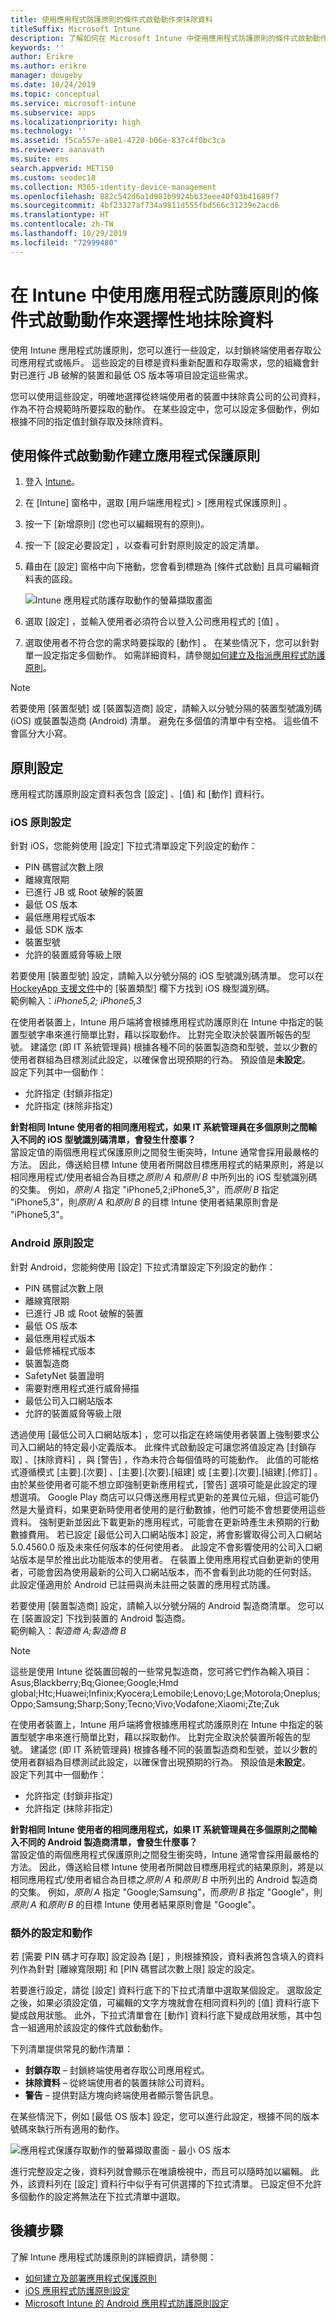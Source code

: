 ```yaml
---
title: 使用應用程式防護原則的條件式啟動動作來抹除資料
titleSuffix: Microsoft Intune
description: 了解如何在 Microsoft Intune 中使用應用程式防護原則的條件式啟動動作來選擇性地抹除資料。
keywords: ''
author: Erikre
ms.author: erikre
manager: dougeby
ms.date: 10/24/2019
ms.topic: conceptual
ms.service: microsoft-intune
ms.subservice: apps
ms.localizationpriority: high
ms.technology: ''
ms.assetid: f5ca557e-a8e1-4720-b06e-837c4f0bc3ca
ms.reviewer: aanavath
ms.suite: ems
search.appverid: MET150
ms.custom: seodec18
ms.collection: M365-identity-device-management
ms.openlocfilehash: 882c542d6a1d981b9924bb33eee40f03b41689f7
ms.sourcegitcommit: 4bf23327af734a9811d555fbd566c31239e2acd6
ms.translationtype: HT
ms.contentlocale: zh-TW
ms.lasthandoff: 10/29/2019
ms.locfileid: "72999480"
---
```

# <a name="selectively-wipe-data-using-app-protection-policy-conditional-launch-actions-in-intune"></a>在 Intune 中使用應用程式防護原則的條件式啟動動作來選擇性地抹除資料

使用 Intune 應用程式防護原則，您可以進行一些設定，以封鎖終端使用者存取公司應用程式或帳戶。 這些設定的目標是資料重新配置和存取需求，您的組織會針對已進行 JB 破解的裝置和最低 OS 版本等項目設定這些需求。
 
您可以使用這些設定，明確地選擇從終端使用者的裝置中抹除貴公司的公司資料，作為不符合規範時所要採取的動作。 在某些設定中，您可以設定多個動作，例如根據不同的指定值封鎖存取及抹除資料。

## <a name="create-an-app-protection-policy-using-conditional-launch-actions"></a>使用條件式啟動動作建立應用程式保護原則

1. 登入 [Intune](https://go.microsoft.com/fwlink/?linkid=2090973)。
3. 在 [Intune]  窗格中，選取 [用戶端應用程式]   > [應用程式保護原則]  。
4. 按一下 [新增原則]  (您也可以編輯現有的原則)。 
5. 按一下 [設定必要設定]  ，以查看可針對原則設定的設定清單。 
6. 藉由在 [設定] 窗格中向下捲動，您會看到標題為 [條件式啟動]  且具可編輯資料表的區段。

    ![Intune 應用程式防護存取動作的螢幕擷取畫面](./media/app-protection-policies-access-actions/apps-selective-wipe-access-actions01.png)

7. 選取 [設定]  ，並輸入使用者必須符合以登入公司應用程式的 [值]  。 
8. 選取使用者不符合您的需求時要採取的 [動作]  。 在某些情況下，您可以針對單一設定指定多個動作。 如需詳細資料，請參閱[如何建立及指派應用程式防護原則](app-protection-policies.md)。

>[!NOTE]
> 若要使用 [裝置型號] 或 [裝置製造商]  設定，請輸入以分號分隔的裝置型號識別碼 (iOS) 或裝置製造商 (Android) 清單。 避免在多個值的清單中有空格。 這些值不會區分大小寫。 

## <a name="policy-settings"></a>原則設定 

應用程式防護原則設定資料表包含 [設定]  、[值]  和 [動作]  資料行。

### <a name="ios-policy-settings"></a>iOS 原則設定
針對 iOS，您能夠使用 [設定]  下拉式清單設定下列設定的動作：
- PIN 碼嘗試次數上限
- 離線寬限期
- 已進行 JB 或 Root 破解的裝置
- 最低 OS 版本
- 最低應用程式版本
- 最低 SDK 版本
- 裝置型號
- 允許的裝置威脅等級上限

若要使用 [裝置型號]  設定，請輸入以分號分隔的 iOS 型號識別碼清單。 您可以在 [HockeyApp 支援文件](https://support.hockeyapp.net/kb/client-integration-ios-mac-os-x-tvos/ios-device-types)中的 [裝置類型] 欄下方找到 iOS 機型識別碼。<br>
範例輸入：*iPhone5,2; iPhone5,3*

在使用者裝置上，Intune 用戶端將會根據應用程式防護原則在 Intune 中指定的裝置型號字串來進行簡單比對，藉以採取動作。 比對完全取決於裝置所報告的型號。 建議您 (即 IT 系統管理員) 根據各種不同的裝置製造商和型號，並以少數的使用者群組為目標測試此設定，以確保會出現預期的行為。 預設值是**未設定**。<br>
設定下列其中一個動作： 
- 允許指定 (封鎖非指定)
- 允許指定 (抹除非指定)

**針對相同 Intune 使用者的相同應用程式，如果 IT 系統管理員在多個原則之間輸入不同的 iOS 型號識別碼清單，會發生什麼事？**<br>
當設定值的兩個應用程式保護原則之間發生衝突時，Intune 通常會採用最嚴格的方法。 因此，傳送給目標 Intune 使用者所開啟目標應用程式的結果原則，將是以相同應用程式/使用者組合為目標之*原則 A* 和*原則 B* 中所列出的 iOS 型號識別碼的交集。 例如，*原則 A* 指定 "iPhone5,2;iPhone5,3"，而*原則 B* 指定 "iPhone5,3"，則*原則 A* 和*原則 B* 的目標 Intune 使用者結果原則會是 "iPhone5,3"。 

### <a name="android-policy-settings"></a>Android 原則設定

針對 Android，您能夠使用 [設定]  下拉式清單設定下列設定的動作：
- PIN 碼嘗試次數上限
- 離線寬限期
- 已進行 JB 或 Root 破解的裝置
- 最低 OS 版本
- 最低應用程式版本
- 最低修補程式版本
- 裝置製造商
- SafetyNet 裝置證明
- 需要對應用程式進行威脅掃描
- 最低公司入口網站版本
- 允許的裝置威脅等級上限

透過使用 [最低公司入口網站版本]  ，您可以指定在終端使用者裝置上強制要求公司入口網站的特定最小定義版本。 此條件式啟動設定可讓您將值設定為 [封鎖存取]  、[抹除資料]  ，與 [警告]  ，作為未符合每個值時的可能動作。 此值的可能格式遵循模式 [主要].[次要]  、[主要].[次要].[組建]  或 [主要].[次要].[組建].[修訂]  。 由於某些使用者可能不想立即強制更新應用程式，[警告] 選項可能是此設定的理想選項。 Google Play 商店可以只傳送應用程式更新的差異位元組，但這可能仍然是大量資料，如果更新時使用者使用的是行動數據，他們可能不會想要使用這些資料。 強制更新並因此下載更新的應用程式，可能會在更新時產生未預期的行動數據費用。 若已設定 [最低公司入口網站版本]  設定，將會影響取得公司入口網站 5.0.4560.0 版及未來任何版本的任何使用者。 此設定不會影響使用的公司入口網站版本是早於推出此功能版本的使用者。 在裝置上使用應用程式自動更新的使用者，可能會因為使用最新的公司入口網站版本，而不會看到此功能的任何對話。 此設定僅適用於 Android 已註冊與尚未註冊之裝置的應用程式防護。

若要使用 [裝置製造商]  設定，請輸入以分號分隔的 Android 製造商清單。 您可以在 [裝置設定] 下找到裝置的 Android 製造商。<br>
範例輸入：*製造商 A;製造商 B* 

>[!NOTE]
> 這些是使用 Intune 從裝置回報的一些常見製造商，您可將它們作為輸入項目：Asus;Blackberry;Bq;Gionee;Google;Hmd global;Htc;Huawei;Infinix;Kyocera;Lemobile;Lenovo;Lge;Motorola;Oneplus;Oppo;Samsung;Sharp;Sony;Tecno;Vivo;Vodafone;Xiaomi;Zte;Zuk

在使用者裝置上，Intune 用戶端將會根據應用程式防護原則在 Intune 中指定的裝置型號字串來進行簡單比對，藉以採取動作。 比對完全取決於裝置所報告的型號。 建議您 (即 IT 系統管理員) 根據各種不同的裝置製造商和型號，並以少數的使用者群組為目標測試此設定，以確保會出現預期的行為。 預設值是**未設定**。<br>
設定下列其中一個動作： 
- 允許指定 (封鎖非指定)
- 允許指定 (抹除非指定)

**針對相同 Intune 使用者的相同應用程式，如果 IT 系統管理員在多個原則之間輸入不同的 Android 製造商清單，會發生什麼事？**<br>
當設定值的兩個應用程式保護原則之間發生衝突時，Intune 通常會採用最嚴格的方法。 因此，傳送給目標 Intune 使用者所開啟目標應用程式的結果原則，將是以相同應用程式/使用者組合為目標之*原則 A* 和*原則 B* 中所列出的 Android 製造商的交集。 例如，*原則 A* 指定 "Google;Samsung"，而*原則 B* 指定 "Google"，則*原則 A* 和*原則 B* 的目標 Intune 使用者結果原則會是 "Google"。 

### <a name="additional-settings-and-actions"></a>額外的設定和動作 

若 [需要 PIN 碼才可存取]  設定設為 [是]  ，則根據預設，資料表將包含填入的資料列作為針對 [離線寬限期]  和 [PIN 碼嘗試次數上限]  設定的設定。
 
若要進行設定，請從 [設定]  資料行底下的下拉式清單中選取某個設定。 選取設定之後，如果必須設定值，可編輯的文字方塊就會在相同資料列的 [值]  資料行底下變成啟用狀態。 此外，下拉式清單會在 [動作]  資料行底下變成啟用狀態，其中包含一組適用於該設定的條件式啟動動作。 

下列清單提供常見的動作清單：
- **封鎖存取** – 封鎖終端使用者存取公司應用程式。
- **抹除資料** – 從終端使用者的裝置抹除公司資料。
- **警告** – 提供對話方塊向終端使用者顯示警告訊息。

在某些情況下，例如 [最低 OS 版本]  設定，您可以進行此設定，根據不同的版本號碼來執行所有適用的動作。 

![應用程式保護存取動作的螢幕擷取畫面 - 最小 OS 版本](./media/app-protection-policies-access-actions/apps-selective-wipe-access-actions05.png)

進行完整設定之後，資料列就會顯示在唯讀檢視中，而且可以隨時加以編輯。 此外，該資料列在 [設定]  資料行中似乎有可供選擇的下拉式清單。 已設定但不允許多個動作的設定將無法在下拉式清單中選取。

## <a name="next-steps"></a>後續步驟

了解 Intune 應用程式防護原則的詳細資訊，請參閱：
- [如何建立及部署應用程式保護原則](app-protection-policies.md)
- [iOS 應用程式防護原則設定](app-protection-policy-settings-ios.md)
- [Microsoft Intune 的 Android 應用程式防護原則設定](app-protection-policy-settings-android.md) 
